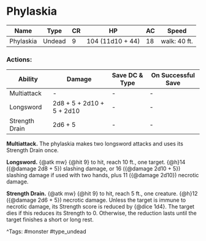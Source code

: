 # Phylaskia

| Name | Type | CR | HP | AC | Speed |
|------|------|----|----|----|-------|
| Phylaskia | Undead | 9 | 104 (11d10 + 44) | 18 | walk: 40 ft. |

### Actions:

| Ability | Damage | Save DC & Type | On Successful Save |
|---------|--------|----------------|--------------------|
| Multiattack | - | - | - |
| Longsword | 2d8 + 5 + 2d10 + 5 + 2d10 | - | - |
| Strength Drain | 2d6 + 5 | - | - |


**Multiattack.** The phylaskia makes two longsword attacks and uses its Strength Drain once.

**Longsword.** {@atk mw} {@hit 9} to hit, reach 10 ft., one target. {@h}14 ({@damage 2d8 + 5}) slashing damage, or 16 ({@damage 2d10 + 5}) slashing damage if used with two hands, plus 11 ({@damage 2d10}) necrotic damage.

**Strength Drain.** {@atk mw} {@hit 9} to hit, reach 5 ft., one creature. {@h}12 ({@damage 2d6 + 5}) necrotic damage. Unless the target is immune to necrotic damage, its Strength score is reduced by {@dice 1d4}. The target dies if this reduces its Strength to 0. Otherwise, the reduction lasts until the target finishes a short or long rest.

^Tags: #monster #type_undead